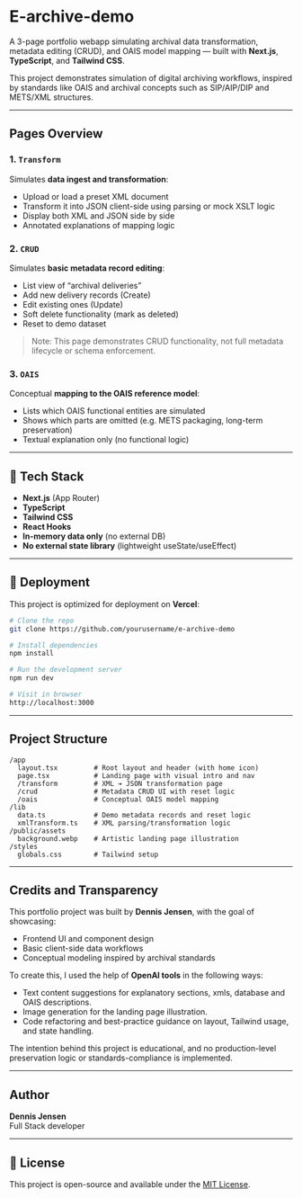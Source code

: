 # E-archive-demo

A 3-page portfolio webapp simulating archival data transformation, metadata editing (CRUD), and OAIS model mapping — built with **Next.js**, **TypeScript**, and **Tailwind CSS**.

This project demonstrates simulation of digital archiving workflows, inspired by standards like OAIS and archival concepts such as SIP/AIP/DIP and METS/XML structures.

---

## Pages Overview

### 1. `Transform`
Simulates **data ingest and transformation**:
- Upload or load a preset XML document
- Transform it into JSON client-side using parsing or mock XSLT logic
- Display both XML and JSON side by side
- Annotated explanations of mapping logic

### 2. `CRUD`
Simulates **basic metadata record editing**:
- List view of “archival deliveries”
- Add new delivery records (Create)
- Edit existing ones (Update)
- Soft delete functionality (mark as deleted)
- Reset to demo dataset

> Note: This page demonstrates CRUD functionality, not full metadata lifecycle or schema enforcement.

### 3. `OAIS`
Conceptual **mapping to the OAIS reference model**:
- Lists which OAIS functional entities are simulated
- Shows which parts are omitted (e.g. METS packaging, long-term preservation)
- Textual explanation only (no functional logic)

---

## 🔧 Tech Stack

- **Next.js** (App Router)
- **TypeScript**
- **Tailwind CSS**
- **React Hooks**
- **In-memory data only** (no external DB)
- **No external state library** (lightweight useState/useEffect)

---

## 🔪 Deployment

This project is optimized for deployment on **Vercel**:
```bash
# Clone the repo
git clone https://github.com/yourusername/e-archive-demo

# Install dependencies
npm install

# Run the development server
npm run dev

# Visit in browser
http://localhost:3000
```

---

## Project Structure

```
/app
  layout.tsx         # Root layout and header (with home icon)
  page.tsx           # Landing page with visual intro and nav
  /transform         # XML ➔ JSON transformation page
  /crud              # Metadata CRUD UI with reset logic
  /oais              # Conceptual OAIS model mapping
/lib
  data.ts            # Demo metadata records and reset logic
  xmlTransform.ts    # XML parsing/transformation logic
/public/assets
  background.webp    # Artistic landing page illustration
/styles
  globals.css        # Tailwind setup
```

---

## Credits and Transparency

This portfolio project was built by **Dennis Jensen**, with the goal of showcasing:
- Frontend UI and component design
- Basic client-side data workflows
- Conceptual modeling inspired by archival standards

To create this, I used the help of **OpenAI tools** in the following ways:
- Text content suggestions for explanatory sections, xmls, database and OAIS descriptions.
- Image generation for the landing page illustration.
- Code refactoring and best-practice guidance on layout, Tailwind usage, and state handling.

The intention behind this project is educational, and no production-level preservation logic or standards-compliance is implemented.

---

## Author

**Dennis Jensen**  
Full Stack developer  


---

## 📝 License

This project is open-source and available under the [MIT License](LICENSE).

